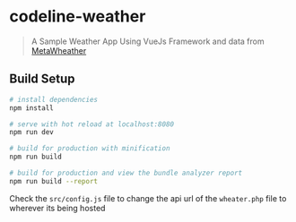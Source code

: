 # codeline-weather

> A Sample Weather App Using VueJs Framework and data from [MetaWheather](https://www.metaweather.com/api/)

## Build Setup

``` bash
# install dependencies
npm install

# serve with hot reload at localhost:8080
npm run dev

# build for production with minification
npm run build

# build for production and view the bundle analyzer report
npm run build --report
```

Check the `src/config.js` file to change the api url of the `wheater.php` file to wherever its being hosted
